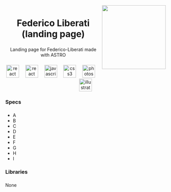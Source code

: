 <img align="right" height="200" src=""  />

###

<h1 align="center">Federico Liberati (landing page)</h1>

###

<p align="center">Landing page for Federico-Liberati made with ASTRO</p>

###

<div align="center">
  <img src="https://astro.build/assets/press/astro-icon-light-gradient.png" height="40" alt="react logo"  />
  <img width="12" />
  <img src="https://cdn.jsdelivr.net/gh/devicons/devicon/icons/react/react-original.svg" height="40" alt="react logo"  />
  <img width="12" />
  <img src="https://cdn.jsdelivr.net/gh/devicons/devicon/icons/javascript/javascript-original.svg" height="40" alt="javascript logo"  />
  <img width="12" />
  <img src="https://cdn.jsdelivr.net/gh/devicons/devicon/icons/css3/css3-original.svg" height="40" alt="css3 logo"  />
  <img width="12" />
  <img src="https://cdn.jsdelivr.net/gh/devicons/devicon/icons/photoshop/photoshop-plain.svg" height="40" alt="photoshop logo"  />
  <img width="12" />
  <img src="https://cdn.jsdelivr.net/gh/devicons/devicon/icons/illustrator/illustrator-plain.svg" height="40" alt="illustrator logo"  />
</div>

###

<h3 align="left">Specs</h3>

###

<ul>
  <li>A</li>
  <li>B</li>
  <li>C</li>
  <li>D</li>
  <li>E</li>
  <li>F</li>
  <li>G</li>
  <li>H</li>
  <li>I</li>
</ul>

###

<h3 align="left">Libraries</h3>

###

<p align="left">None</p>
